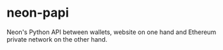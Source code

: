 # neon-papi
Neon's Python API between wallets, website on one hand and Ethereum private network on the other hand.
